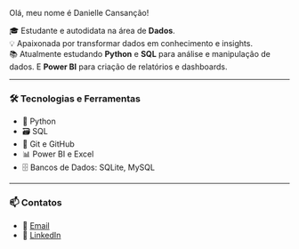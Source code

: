 Olá, meu nome é Danielle Cansanção!

🎓 Estudante e autodidata na área de **Dados**.  
💡 Apaixonada por transformar dados em conhecimento e insights.  
📚 Atualmente estudando **Python** e **SQL** para análise e manipulação de dados. E **Power BI** para criação de relatórios e dashboards.


---

### 🛠️ Tecnologias e Ferramentas

- 🐍 Python 
- 🗃️ SQL 
- 🧰 Git e GitHub
- 📊 Power BI e Excel
- 🗄️ Bancos de Dados: SQLite, MySQL

---

### 📫 Contatos

- 📧 [Email](danicansancao@hotmail.com)
- 💼 [LinkedIn](https://www.linkedin.com/in/danielle-lago-cansancao/)
